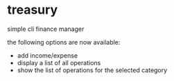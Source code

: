 # treasury

simple cli finance manager

the following options are now available:
- add income/expense
- display a list of all operations
- show the list of operations for the selected category
